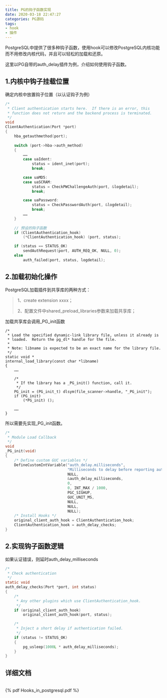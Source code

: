```yaml
---
title: PG的钩子函数实现
date: 2020-03-18 22:47:27
categories: PG源码
tags:
- hook
- 插件
---
```


PostgreSQL中提供了很多种钩子函数，使用hook可以修改PostgreSQL内核功能而不用修改内核代码，并且可以轻松的加载和还原。

这里以PG自带的auth_delay插件为例，介绍如何使用钩子函数。

## 1.内核中钩子挂载位置
确定内核中放置钩子位置（以认证钩子为例）

```c
/*
 * Client authentication starts here.  If there is an error, this
 * function does not return and the backend process is terminated.
 */
void
ClientAuthentication(Port *port)
{
    hba_getauthmethod(port);
    
    switch (port->hba->auth_method)
	{
		……
		case uaIdent:
			status = ident_inet(port);
			break;

		case uaMD5:
		case uaSCRAM:
			status = CheckPWChallengeAuth(port, &logdetail);
			break;

		case uaPassword:
			status = CheckPasswordAuth(port, &logdetail);
			break;
		……
	}
	
	// 预设的钩子函数
	if (ClientAuthentication_hook)
		(*ClientAuthentication_hook) (port, status);

	if (status == STATUS_OK)
		sendAuthRequest(port, AUTH_REQ_OK, NULL, 0);
	else
		auth_failed(port, status, logdetail);
```

## 2.加载初始化操作

PostgreSQL加载插件到共享库的两种方式：
> 1、create extension xxxx；
> 
> 2、配置文件中shared_preload_libraries参数来加载共享库；

加载共享库会调用_PG_init函数

```
/*
 * Load the specified dynamic-link library file, unless it already is
 * loaded.  Return the pg_dl* handle for the file.
 *
 * Note: libname is expected to be an exact name for the library file.
 */
static void *
internal_load_library(const char *libname)
{
    ……
    
    /*
     * If the library has a _PG_init() function, call it.
     */
    PG_init = (PG_init_t) dlsym(file_scanner->handle, "_PG_init");
    if (PG_init)
        (*PG_init) ();
    
    ……
}
```

所以需要先实现_PG_init函数。
```c
/*
 * Module Load Callback
 */
void
_PG_init(void)
{
	/* Define custom GUC variables */
	DefineCustomIntVariable("auth_delay.milliseconds",
							"Milliseconds to delay before reporting authentication failure",
							NULL,
							&auth_delay_milliseconds,
							0,
							0, INT_MAX / 1000,
							PGC_SIGHUP,
							GUC_UNIT_MS,
							NULL,
							NULL,
							NULL);
	/* Install Hooks */
	original_client_auth_hook = ClientAuthentication_hook;
	ClientAuthentication_hook = auth_delay_checks;
}
```

## 2.实现钩子函数逻辑
如果认证错误，则延时auth_delay_milliseconds

```c
/*
 * Check authentication
 */
static void
auth_delay_checks(Port *port, int status)
{
	/*
	 * Any other plugins which use ClientAuthentication_hook.
	 */
	if (original_client_auth_hook)
		original_client_auth_hook(port, status);

	/*
	 * Inject a short delay if authentication failed.
	 */
	if (status != STATUS_OK)
	{
		pg_usleep(1000L * auth_delay_milliseconds);
	}
}
```


## 详细文档

<br>
{% pdf Hooks_in_postgresql.pdf %} 
</br>


